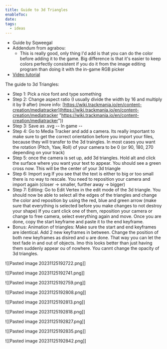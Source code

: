 ```yaml
---
title: Guide to 3d Triangles
enableToc: 
date: 
tags:
  - ideas
---
```

- Guide by Sqweegal
- Addendum from agrabou:
	- This is really good, only thing I'd add is that you can do the color before adding it to the game. Big difference is that it's easier to keep colors perfectly consistent if you do it from the image editing program than doing it with the in-game RGB picker
- [Video tutorial](https://youtu.be/5o67Zl2Dp4k?si=gvnPiEXIyT2vg-YM)

The guide to 3d Triangles:

- Step 1: Pick a nice font and type something 
- Step 2: Change aspect ratio (I usually divide the width by 16 and multiply it by 9 after) (more info: [https://wiki.trackmania.io/en/content-creation/mediatracker](https://wiki.trackmania.io/en/content-creation/mediatracker "https://wiki.trackmania.io/en/content-creation/mediatracker")) 
- Step 3: Save as .svg -- In game -- 
- Step 4: Go to Media Tracker and add a camera. Its really important to make sure to get the correct orientation before you import your files, because they will transfer to the 3d traingles. In most cases you want the rotation (Pitch, Yaw, Roll) of your camera to be 0 (or 90, 180, 270 depending on your track) 
- Step 5: once the camera is set up, add 3d triangles. Hold alt and click the surface where you want your text to appear. You should see a green cross now. This will be the center of your 3d triangle 
- Step 6: Import svg If you see that the text is either to big or too small there is no way to rescale. You need to reposition your camera and import again (closer -> smaller, further away -> bigger) 
- Step 7: Editing: Go to Edit Vertex in the edit mode of the 3d triangle. You should now be able to select all the edges of the triangles and change the color and reposition by using the red, blue and green arrow (make sure that everything is selected before you make changes to not destroy your shape) If you cant click one of them, reposition your camera or change to free camera, select everything again and move. Once you are done, copy the start keyframe and paste it to the end keyframe. 
- Bonus: Animation of triangles: Make sure the start and end keyframes are identical. Add 2 new keyframes in between. Change the position of both new keyframes as disired and u are done. That way you can let the text fade in and out of objects. Imo this looks better than just having them suddenly appear ou of nowhere. You cannt change the opacity of 3d triangles.

![[Pasted image 20231125192722.png]]

![[Pasted image 20231125192741.png]]

![[Pasted image 20231125192759.png]]

![[Pasted image 20231125192808.png]]

![[Pasted image 20231125192813.png]]

![[Pasted image 20231125192818.png]]

![[Pasted image 20231125192827.png]]

![[Pasted image 20231125192835.png]]

![[Pasted image 20231125192842.png]]